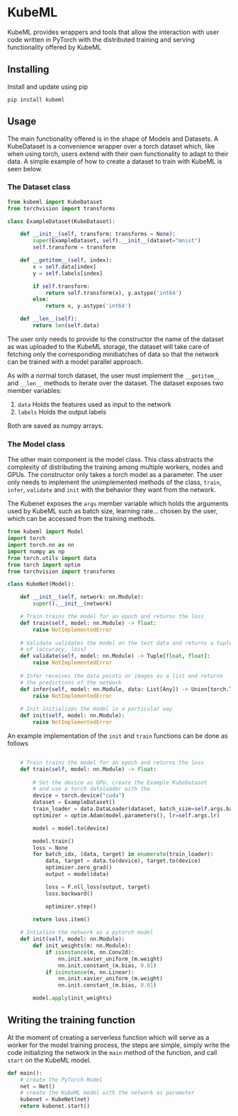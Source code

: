 # KubeML

KubeML provides wrappers and tools that allow the interaction with user code written in PyTorch
with the distributed training and serving functionality offered by KubeML

## Installing

Install and update using pip

```text
pip install kubeml
```

## Usage

The main functionality offered is in the shape of Models and Datasets. A KubeDataset is a convenience wrapper over a
torch dataset which, like when using torch, users extend with their own functionality to adapt to their data. A simple
example of how to create a dataset to train with KubeML is seen below.

### The Dataset class

```python
from kubeml import KubeDataset
from torchvision import transforms

class ExampleDataset(KubeDataset):

    def __init__(self, transform: transforms = None):
        super(ExampleDataset, self).__init__(dataset="mnist")
        self.transform = transform

    def __getitem__(self, index):
        x = self.data[index]
        y = self.labels[index]

        if self.transform:
            return self.transform(x), y.astype('int64')
        else:
            return x, y.astype('int64')

    def __len__(self):
        return len(self.data)
```

The user only needs to provide to the constructor the name of the dataset as was uploaded to the KubeML storage, 
the dataset will take care of fetching only the corresponding minibatches of data so that the network can be trained
with a model parallel approach.

As with a normal torch dataset, the user must implement the `__getitem__` and `__len__` methods to iterate over the dataset.
The dataset exposes two member variables:
1. `data` Holds the features used as input to the network
2. `labels` Holds the output labels

Both are saved as numpy arrays.

### The Model class

The other main component is the model class. This class abstracts the complexity of distributing the training
among multiple workers, nodes and GPUs. The constructor only takes a torch model as a parameter. The user only needs
to implement the unimplemented methods of the class, `train`, `infer`, `validate` and `init` with the behavior they
want from the network.

The Kubenet exposes the `args` member variable which holds the arguments used by KubeML such
as batch size, learning rate... chosen by the user, which can be accessed from the training methods.


```python
from kubeml import Model
import torch
import torch.nn as nn
import numpy as np
from torch.utils import data
from torch import optim
from torchvision import transforms

class KubeNet(Model):

    def __init__(self, network: nn.Module):
        super().__init__(network)

    # Train trains the model for an epoch and returns the loss
    def train(self, model: nn.Module) -> float:
        raise NotImplementedError
    
    # Validate validates the model on the test data and returns a tuple
    # of (accuracy, loss)
    def validate(self, model: nn.Module) -> Tuple[float, float]:
        raise NotImplementedError
    
    # Infer receives the data points or images as a list and returns 
    # the predictions of the network
    def infer(self, model: nn.Module, data: List[Any]) -> Union[torch.Tensor, np.ndarray, List[float]]:
        raise NotImplementedError
    
    # Init initializes the model in a particular way
    def init(self, model: nn.Module):
        raise NotImplementedError

```

An example implementation of the `init` and `train` functions can be done as follows

```python

    # Train trains the model for an epoch and returns the loss
    def train(self, model: nn.Module) -> float:
        
        # Set the device as GPU, create the Example KubeDataset
        # and use a torch dataloader with the 
        device = torch.device("cuda")
        dataset = ExampleDataset()
        train_loader = data.DataLoader(dataset, batch_size=self.args.batch_size)
        optimizer = optim.Adam(model.parameters(), lr=self.args.lr)

        model = model.to(device)

        model.train()
        loss = None
        for batch_idx, (data, target) in enumerate(train_loader):
            data, target = data.to(device), target.to(device)
            optimizer.zero_grad()
            output = model(data)

            loss = F.nll_loss(output, target)
            loss.backward()

            optimizer.step()

        return loss.item()
    
    # Intialize the network as a pytorch model
    def init(self, model: nn.Module):
        def init_weights(m: nn.Module):
            if isinstance(m, nn.Conv2d):
                nn.init.xavier_uniform_(m.weight)
                nn.init.constant_(m.bias, 0.01)
            if isinstance(m, nn.Linear):
                nn.init.xavier_uniform_(m.weight)
                nn.init.constant_(m.bias, 0.01)

        model.apply(init_weights)
```

## Writing the training function

At the moment of creating a serverless function which will serve as a worker for the model training process, the 
steps are simple, simply write the code initializing the network in the `main` method of the function, and call
`start` on the KubeML model.

```python
def main():
    # Create the PyTorch Model
    net = Net()
    # create the KubeML model with the network as parameter
    kubenet = KubeNet(net)
    return kubenet.start()
```

